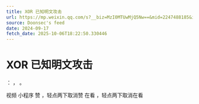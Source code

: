 ```yaml
---
title: XOR 已知明文攻击
url: https://mp.weixin.qq.com/s?__biz=MzI0MTUwMjQ5Nw==&mid=2247488185&idx=1&sn=5a79db1d47fe4a2abcc587405c2ae1b5
source: Doonsec's feed
date: 2024-09-17
fetch_date: 2025-10-06T18:22:50.330446
---
```


# XOR 已知明文攻击

：
，
。

视频
小程序
赞
，轻点两下取消赞
在看
，轻点两下取消在看